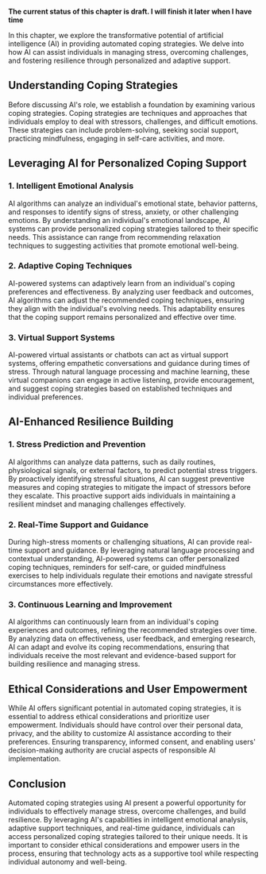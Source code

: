 **The current status of this chapter is draft. I will finish it later when I have time**

In this chapter, we explore the transformative potential of artificial intelligence (AI) in providing automated coping strategies. We delve into how AI can assist individuals in managing stress, overcoming challenges, and fostering resilience through personalized and adaptive support.

Understanding Coping Strategies
-------------------------------

Before discussing AI's role, we establish a foundation by examining various coping strategies. Coping strategies are techniques and approaches that individuals employ to deal with stressors, challenges, and difficult emotions. These strategies can include problem-solving, seeking social support, practicing mindfulness, engaging in self-care activities, and more.

Leveraging AI for Personalized Coping Support
---------------------------------------------

### 1. Intelligent Emotional Analysis

AI algorithms can analyze an individual's emotional state, behavior patterns, and responses to identify signs of stress, anxiety, or other challenging emotions. By understanding an individual's emotional landscape, AI systems can provide personalized coping strategies tailored to their specific needs. This assistance can range from recommending relaxation techniques to suggesting activities that promote emotional well-being.

### 2. Adaptive Coping Techniques

AI-powered systems can adaptively learn from an individual's coping preferences and effectiveness. By analyzing user feedback and outcomes, AI algorithms can adjust the recommended coping techniques, ensuring they align with the individual's evolving needs. This adaptability ensures that the coping support remains personalized and effective over time.

### 3. Virtual Support Systems

AI-powered virtual assistants or chatbots can act as virtual support systems, offering empathetic conversations and guidance during times of stress. Through natural language processing and machine learning, these virtual companions can engage in active listening, provide encouragement, and suggest coping strategies based on established techniques and individual preferences.

AI-Enhanced Resilience Building
-------------------------------

### 1. Stress Prediction and Prevention

AI algorithms can analyze data patterns, such as daily routines, physiological signals, or external factors, to predict potential stress triggers. By proactively identifying stressful situations, AI can suggest preventive measures and coping strategies to mitigate the impact of stressors before they escalate. This proactive support aids individuals in maintaining a resilient mindset and managing challenges effectively.

### 2. Real-Time Support and Guidance

During high-stress moments or challenging situations, AI can provide real-time support and guidance. By leveraging natural language processing and contextual understanding, AI-powered systems can offer personalized coping techniques, reminders for self-care, or guided mindfulness exercises to help individuals regulate their emotions and navigate stressful circumstances more effectively.

### 3. Continuous Learning and Improvement

AI algorithms can continuously learn from an individual's coping experiences and outcomes, refining the recommended strategies over time. By analyzing data on effectiveness, user feedback, and emerging research, AI can adapt and evolve its coping recommendations, ensuring that individuals receive the most relevant and evidence-based support for building resilience and managing stress.

Ethical Considerations and User Empowerment
-------------------------------------------

While AI offers significant potential in automated coping strategies, it is essential to address ethical considerations and prioritize user empowerment. Individuals should have control over their personal data, privacy, and the ability to customize AI assistance according to their preferences. Ensuring transparency, informed consent, and enabling users' decision-making authority are crucial aspects of responsible AI implementation.

Conclusion
----------

Automated coping strategies using AI present a powerful opportunity for individuals to effectively manage stress, overcome challenges, and build resilience. By leveraging AI's capabilities in intelligent emotional analysis, adaptive support techniques, and real-time guidance, individuals can access personalized coping strategies tailored to their unique needs. It is important to consider ethical considerations and empower users in the process, ensuring that technology acts as a supportive tool while respecting individual autonomy and well-being.

